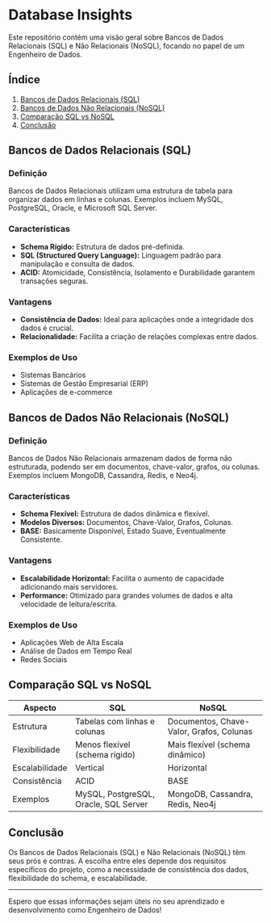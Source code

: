 # Database Insights

Este repositório contém uma visão geral sobre Bancos de Dados Relacionais (SQL) e Não Relacionais (NoSQL), focando no papel de um Engenheiro de Dados.

## Índice
1. [Bancos de Dados Relacionais (SQL)](#bancos-de-dados-relacionais-sql)
2. [Bancos de Dados Não Relacionais (NoSQL)](#bancos-de-dados-não-relacionais-nosql)
3. [Comparação SQL vs NoSQL](#comparação-sql-vs-nosql)
4. [Conclusão](#conclusão)

## Bancos de Dados Relacionais (SQL)

### Definição
Bancos de Dados Relacionais utilizam uma estrutura de tabela para organizar dados em linhas e colunas. Exemplos incluem MySQL, PostgreSQL, Oracle, e Microsoft SQL Server.

### Características
- **Schema Rígido:** Estrutura de dados pré-definida.
- **SQL (Structured Query Language):** Linguagem padrão para manipulação e consulta de dados.
- **ACID:** Atomicidade, Consistência, Isolamento e Durabilidade garantem transações seguras.

### Vantagens
- **Consistência de Dados:** Ideal para aplicações onde a integridade dos dados é crucial.
- **Relacionalidade:** Facilita a criação de relações complexas entre dados.

### Exemplos de Uso
- Sistemas Bancários
- Sistemas de Gestão Empresarial (ERP)
- Aplicações de e-commerce

## Bancos de Dados Não Relacionais (NoSQL)

### Definição
Bancos de Dados Não Relacionais armazenam dados de forma não estruturada, podendo ser em documentos, chave-valor, grafos, ou colunas. Exemplos incluem MongoDB, Cassandra, Redis, e Neo4j.

### Características
- **Schema Flexível:** Estrutura de dados dinâmica e flexível.
- **Modelos Diversos:** Documentos, Chave-Valor, Grafos, Colunas.
- **BASE:** Basicamente Disponível, Estado Suave, Eventualmente Consistente.

### Vantagens
- **Escalabilidade Horizontal:** Facilita o aumento de capacidade adicionando mais servidores.
- **Performance:** Otimizado para grandes volumes de dados e alta velocidade de leitura/escrita.

### Exemplos de Uso
- Aplicações Web de Alta Escala
- Análise de Dados em Tempo Real
- Redes Sociais

## Comparação SQL vs NoSQL

| Aspecto          | SQL                                           | NoSQL                                             |
|------------------|-----------------------------------------------|---------------------------------------------------|
| Estrutura        | Tabelas com linhas e colunas                  | Documentos, Chave-Valor, Grafos, Colunas          |
| Flexibilidade    | Menos flexível (schema rígido)                | Mais flexível (schema dinâmico)                   |
| Escalabilidade   | Vertical                                      | Horizontal                                        |
| Consistência     | ACID                                          | BASE                                              |
| Exemplos         | MySQL, PostgreSQL, Oracle, SQL Server         | MongoDB, Cassandra, Redis, Neo4j                  |

## Conclusão

Os Bancos de Dados Relacionais (SQL) e Não Relacionais (NoSQL) têm seus prós e contras. A escolha entre eles depende dos requisitos específicos do projeto, como a necessidade de consistência dos dados, flexibilidade do schema, e escalabilidade.

---

Espero que essas informações sejam úteis no seu aprendizado e desenvolvimento como Engenheiro de Dados!
